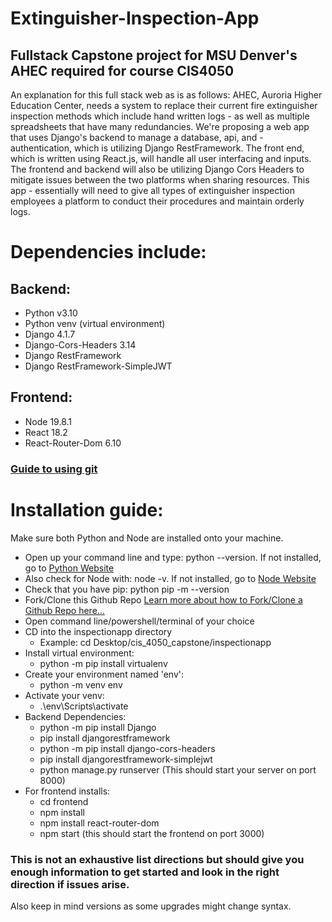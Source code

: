# Extinguisher-Inspection-App
## Fullstack Capstone project for MSU Denver's AHEC required for course CIS4050


An explanation for this full stack web as is as follows:
  AHEC, Auroria Higher Education Center, needs a system to replace their current fire extinguisher inspection methods which include hand written logs - 
  as well as multiple spreadsheets that have many redundancies. We're proposing a web app that uses Django's backend to manage a database, api, and - 
  authentication, which is utilizing Django RestFramework. The front end, which is written using React.js, will handle all user interfacing and inputs.
  The frontend and backend will also be utilizing Django Cors Headers to mitigate issues between the two platforms when sharing resources. This app - 
  essentially will need to give all types of extinguisher inspection employees a platform to conduct their procedures and maintain orderly logs.
 
 
# Dependencies include:
## Backend:
  - Python v3.10
  - Python venv (virtual environment)
  - Django 4.1.7
  - Django-Cors-Headers 3.14
  - Django RestFramework
  - Django RestFramework-SimpleJWT
  
## Frontend:
  - Node 19.8.1
  - React 18.2
  - React-Router-Dom 6.10
  
### [Guide to using git](https://phoenixnap.com/kb/how-to-use-git)

# Installation guide:
Make sure both Python and Node are installed onto your machine.
- Open up your command line and type: python --version. If not installed, go to [Python Website](https://www.python.org/downloads/)
- Also check for Node with: node -v. If not installed, go to [Node Website](https://nodejs.org/en/download)
- Check that you have pip: python pip -m --version
- Fork/Clone this Github Repo [Learn more about how to Fork/Clone a Github Repo here...](https://docs.github.com/en/desktop/contributing-and-collaborating-using-github-desktop/adding-and-cloning-repositories/cloning-and-forking-repositories-from-github-desktop)
- Open command line/powershell/terminal of your choice
- CD into the inspectionapp directory
    - Example: cd Desktop/cis_4050_capstone/inspectionapp
- Install virtual environment: 
    - python -m pip install virtualenv
- Create your environment named 'env': 
    - python -m venv env
- Activate your venv:
    - .\env\Scripts\activate
- Backend Dependencies:
    - python -m pip install Django
    - pip install djangorestframework
    - python -m pip install django-cors-headers
    - pip install djangorestframework-simplejwt
    - python manage.py runserver (This should start your server on port 8000)
- For frontend installs:
    - cd frontend
    - npm install
    - npm install react-router-dom
    - npm start (this should start the frontend on port 3000)
    
### This is not an exhaustive list directions but should give you enough information to get started and look in the right direction if issues arise.
Also keep in mind versions as some upgrades might change syntax.
